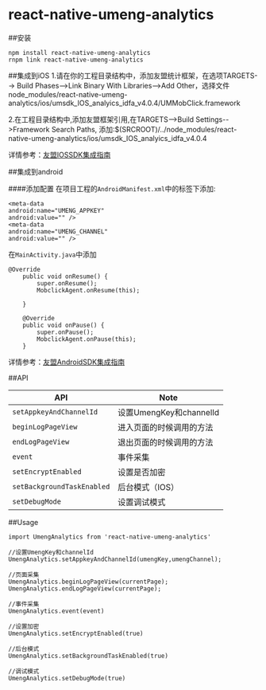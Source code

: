 # react-native-umeng-analytics
##安装
```
npm install react-native-umeng-analytics
rnpm link react-native-umeng-analytics
```

##集成到iOS
1.请在你的工程目录结构中，添加友盟统计框架，在选项TARGETS--> Build Phases-->Link Binary With Libraries-->Add Other，选择文件node_modules/react-native-umeng-analytics/ios/umsdk_IOS_analyics_idfa_v4.0.4/UMMobClick.framework<br>

2.在工程目录结构中,添加友盟框架引用,在TARGETS-->Build Settings-->Framework Search Paths, 添加:$(SRCROOT)/../node_modules/react-native-umeng-analytics/ios/umsdk_IOS_analyics_idfa_v4.0.4<br>

详情参考：[友盟IOSSDK集成指南](http://dev.umeng.com/analytics/ios-doc/integration)<br>

##集成到android


####添加配置
在项目工程的`AndroidManifest.xml`中的<Application>标签下添加:

```
<meta-data
android:name="UMENG_APPKEY"
android:value="" />
<meta-data
android:name="UMENG_CHANNEL"
android:value="" />
```
在`MainActivity.java`中添加
```
@Override
    public void onResume() {
        super.onResume();
        MobclickAgent.onResume(this);

    }

    @Override
    public void onPause() {
        super.onPause();
        MobclickAgent.onPause(this);
    }
```

详情参考：[友盟AndroidSDK集成指南](http://dev.umeng.com/analytics/android-doc/integration)<br>

##API

| API | Note |    
|---|---|
| `setAppkeyAndChannelId` | 设置UmengKey和channelId |
| `beginLogPageView` | 进入页面的时候调用的方法 |
| `endLogPageView` | 退出页面的时候调用的方法 |
| `event` | 事件采集 |
| `setEncryptEnabled` | 设置是否加密 |
| `setBackgroundTaskEnabled` | 后台模式（IOS） |
| `setDebugMode` | 设置调试模式 |



##Usage

```
import UmengAnalytics from 'react-native-umeng-analytics'

//设置UmengKey和channelId
UmengAnalytics.setAppkeyAndChannelId(umengKey,umengChannel);

//页面采集
UmengAnalytics.beginLogPageView(currentPage);
UmengAnalytics.endLogPageView(currentPage);

//事件采集
UmengAnalytics.event(event)

//设置加密
UmengAnalytics.setEncryptEnabled(true)

//后台模式
UmengAnalytics.setBackgroundTaskEnabled(true)

//调试模式
UmengAnalytics.setDebugMode(true)

```

